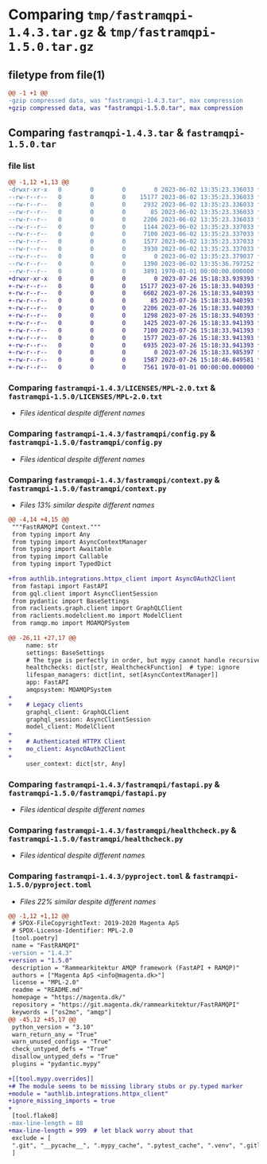 # Comparing `tmp/fastramqpi-1.4.3.tar.gz` & `tmp/fastramqpi-1.5.0.tar.gz`

## filetype from file(1)

```diff
@@ -1 +1 @@
-gzip compressed data, was "fastramqpi-1.4.3.tar", max compression
+gzip compressed data, was "fastramqpi-1.5.0.tar", max compression
```

## Comparing `fastramqpi-1.4.3.tar` & `fastramqpi-1.5.0.tar`

### file list

```diff
@@ -1,12 +1,13 @@
-drwxr-xr-x   0        0        0        0 2023-06-02 13:35:23.336033 fastramqpi-1.4.3/LICENSES/
--rw-r--r--   0        0        0    15177 2023-06-02 13:35:23.336033 fastramqpi-1.4.3/LICENSES/MPL-2.0.txt
--rw-r--r--   0        0        0     2932 2023-06-02 13:35:23.336033 fastramqpi-1.4.3/README.md
--rw-r--r--   0        0        0       85 2023-06-02 13:35:23.336033 fastramqpi-1.4.3/fastramqpi/__init__.py
--rw-r--r--   0        0        0     2206 2023-06-02 13:35:23.336033 fastramqpi-1.4.3/fastramqpi/config.py
--rw-r--r--   0        0        0     1144 2023-06-02 13:35:23.337033 fastramqpi-1.4.3/fastramqpi/context.py
--rw-r--r--   0        0        0     7100 2023-06-02 13:35:23.337033 fastramqpi-1.4.3/fastramqpi/fastapi.py
--rw-r--r--   0        0        0     1577 2023-06-02 13:35:23.337033 fastramqpi-1.4.3/fastramqpi/healthcheck.py
--rw-r--r--   0        0        0     3930 2023-06-02 13:35:23.337033 fastramqpi-1.4.3/fastramqpi/main.py
--rw-r--r--   0        0        0        0 2023-06-02 13:35:23.379037 fastramqpi-1.4.3/fastramqpi/py.typed
--rw-r--r--   0        0        0     1390 2023-06-02 13:35:36.797252 fastramqpi-1.4.3/pyproject.toml
--rw-r--r--   0        0        0     3891 1970-01-01 00:00:00.000000 fastramqpi-1.4.3/PKG-INFO
+drwxr-xr-x   0        0        0        0 2023-07-26 15:18:33.939393 fastramqpi-1.5.0/LICENSES/
+-rw-r--r--   0        0        0    15177 2023-07-26 15:18:33.940393 fastramqpi-1.5.0/LICENSES/MPL-2.0.txt
+-rw-r--r--   0        0        0     6602 2023-07-26 15:18:33.940393 fastramqpi-1.5.0/README.md
+-rw-r--r--   0        0        0       85 2023-07-26 15:18:33.940393 fastramqpi-1.5.0/fastramqpi/__init__.py
+-rw-r--r--   0        0        0     2206 2023-07-26 15:18:33.940393 fastramqpi-1.5.0/fastramqpi/config.py
+-rw-r--r--   0        0        0     1298 2023-07-26 15:18:33.940393 fastramqpi-1.5.0/fastramqpi/context.py
+-rw-r--r--   0        0        0     1425 2023-07-26 15:18:33.941393 fastramqpi-1.5.0/fastramqpi/depends.py
+-rw-r--r--   0        0        0     7100 2023-07-26 15:18:33.941393 fastramqpi-1.5.0/fastramqpi/fastapi.py
+-rw-r--r--   0        0        0     1577 2023-07-26 15:18:33.941393 fastramqpi-1.5.0/fastramqpi/healthcheck.py
+-rw-r--r--   0        0        0     6935 2023-07-26 15:18:33.941393 fastramqpi-1.5.0/fastramqpi/main.py
+-rw-r--r--   0        0        0        0 2023-07-26 15:18:33.985397 fastramqpi-1.5.0/fastramqpi/py.typed
+-rw-r--r--   0        0        0     1587 2023-07-26 15:18:46.849581 fastramqpi-1.5.0/pyproject.toml
+-rw-r--r--   0        0        0     7561 1970-01-01 00:00:00.000000 fastramqpi-1.5.0/PKG-INFO
```

### Comparing `fastramqpi-1.4.3/LICENSES/MPL-2.0.txt` & `fastramqpi-1.5.0/LICENSES/MPL-2.0.txt`

 * *Files identical despite different names*

### Comparing `fastramqpi-1.4.3/fastramqpi/config.py` & `fastramqpi-1.5.0/fastramqpi/config.py`

 * *Files identical despite different names*

### Comparing `fastramqpi-1.4.3/fastramqpi/context.py` & `fastramqpi-1.5.0/fastramqpi/context.py`

 * *Files 13% similar despite different names*

```diff
@@ -4,14 +4,15 @@
 """FastRAMQPI Context."""
 from typing import Any
 from typing import AsyncContextManager
 from typing import Awaitable
 from typing import Callable
 from typing import TypedDict
 
+from authlib.integrations.httpx_client import AsyncOAuth2Client
 from fastapi import FastAPI
 from gql.client import AsyncClientSession
 from pydantic import BaseSettings
 from raclients.graph.client import GraphQLClient
 from raclients.modelclient.mo import ModelClient
 from ramqp.mo import MOAMQPSystem
 
@@ -26,11 +27,17 @@
     name: str
     settings: BaseSettings
     # The type is perfectly in order, but mypy cannot handle recursive types
     healthchecks: dict[str, HealthcheckFunction]  # type: ignore
     lifespan_managers: dict[int, set[AsyncContextManager]]
     app: FastAPI
     amqpsystem: MOAMQPSystem
+
+    # Legacy clients
     graphql_client: GraphQLClient
     graphql_session: AsyncClientSession
     model_client: ModelClient
+
+    # Authenticated HTTPX Client
+    mo_client: AsyncOAuth2Client
+
     user_context: dict[str, Any]
```

### Comparing `fastramqpi-1.4.3/fastramqpi/fastapi.py` & `fastramqpi-1.5.0/fastramqpi/fastapi.py`

 * *Files identical despite different names*

### Comparing `fastramqpi-1.4.3/fastramqpi/healthcheck.py` & `fastramqpi-1.5.0/fastramqpi/healthcheck.py`

 * *Files identical despite different names*

### Comparing `fastramqpi-1.4.3/pyproject.toml` & `fastramqpi-1.5.0/pyproject.toml`

 * *Files 22% similar despite different names*

```diff
@@ -1,12 +1,12 @@
 # SPDX-FileCopyrightText: 2019-2020 Magenta ApS
 # SPDX-License-Identifier: MPL-2.0
 [tool.poetry]
 name = "FastRAMQPI"
-version = "1.4.3"
+version = "1.5.0"
 description = "Rammearkitektur AMQP framework (FastAPI + RAMQP)"
 authors = ["Magenta ApS <info@magenta.dk>"]
 license = "MPL-2.0"
 readme = "README.md"
 homepage = "https://magenta.dk/"
 repository = "https://git.magenta.dk/rammearkitektur/FastRAMQPI"
 keywords = ["os2mo", "amqp"]
@@ -45,12 +45,17 @@
 python_version = "3.10"
 warn_return_any = "True"
 warn_unused_configs = "True"
 check_untyped_defs = "True"
 disallow_untyped_defs = "True"
 plugins = "pydantic.mypy"
 
+[[tool.mypy.overrides]]
+# The module seems to be missing library stubs or py.typed marker
+module = "authlib.integrations.httpx_client"
+ignore_missing_imports = true
+
 [tool.flake8]
-max-line-length = 88
+max-line-length = 999  # let black worry about that
 exclude = [
 ".git", "__pycache__", ".mypy_cache", ".pytest_cache", ".venv", ".gitlab"
 ]
```

